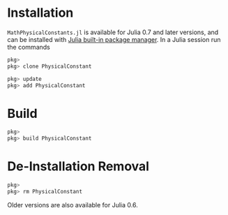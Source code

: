 Installation
============

`MathPhysicalConstants.jl` is available for Julia 0.7 and later versions, and can be
installed with [Julia built-in package manager](https://docs.julialang.org/en/stable/stdlib/Pkg/).  In a Julia session
run the commands

```julia
pkg> 
pkg> clone PhysicalConstant
```

```julia
pkg> update
pkg> add PhysicalConstant
```

Build
=====

```julia
pkg> 
pkg> build PhysicalConstant
```


De-Installation Removal
============

```julia
pkg> 
pkg> rm PhysicalConstant
```

Older versions are also available for Julia 0.6.
